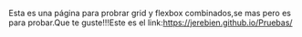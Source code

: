 Esta es una página para probrar grid y flexbox combinados,se mas pero es para probar.Que te guste!!!Este es el link:https://jerebien.github.io/Pruebas/
